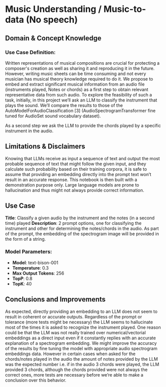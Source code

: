 # Music Understanding / Music-to-data (No speech)

## Domain & Concept Knowledge
### Use Case Definition: 
Written representations of musical compositions are crucial for protecting a composer's creation as well as sharing it and reproducing it in the future. However, writing music sheets can be time consuming and not every musician has musical theory knowledge required to do it. We propose to embed and extract significant musical information from an audio file (instruments played, Notes or chords) as a first step to obtain relevant representative data from such audio.
To explore the feasibility of such a task, initially, in this project we’ll ask an LLM to classify the instrument that plays the sound. We’ll compare the results to those of the AutoModelForAudioClassification [3] (AudioSpectrogramTransformer fine tuned for AudioSet sound vocabulary dataset).

As a second step we ask the LLM to provide the chords played by a specific instrument in the audio.

## Limitations & Disclaimers 
Knowing that LLMs receive as input a sequence of text and output the most probable sequence of text that might follow the given input, and they calculate such probability based on their training corpora, it is safe to assume that providing an embedding directly into the prompt text won’t result in an accurate response. This notebook is then built with a demonstration purpose only. 
Large language models are prone to hallucination and thus might not always provide correct information. 

## Use Case
__Title__: Classify a given audio by the instrument and the notes (in a second time) played 
__Description__: 2 prompt options, one for classifying the instrument and other for determining the notes/chords in the audio. As part of the prompt, the embedding of the spectrogram image will be provided in the form of a string.

### Model Parameters:
* __Model__: text-bison-001
* __Temperature__: 0.3
* __Max Output Tokens__: 256
* __TopP__: 0.8
* __TopK__: 40

## Conclusions and Improvements
As expected, directly providing an embedding to an LLM does not seem to result in coherent or accurate outputs. Regardless of the prompt or tolerance (more tests might be necessary) the LLM seems to hallucinate most of the times it is asked to recognize the instrument played. One reason could be that the LLM was not really trained over numerical/vectorial embeddings as a direct input even if it constantly replies with an accurate explanation of a spectrogram embedding. We might improve the accuracy of the results by fine tuning the model with appropriate audio spectrogram embeddings data. 
However in certain cases when asked for the chords/notes played in the audio the amount of notes provided by the LLM was the expected number i.e. if in the audio 3 chords were played, the LLM provided 3 chords, although the chords provided were not always the correct ones, more tests are necessary before we’re able to make a conclusion over this behavior. 
